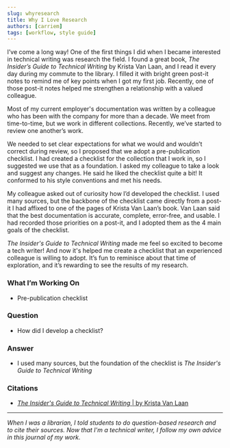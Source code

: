 ```yaml
---
slug: whyresearch
title: Why I Love Research
authors: [carriem]
tags: [workflow, style guide]
---
```


I’ve come a long way! One of the first things I did when I became interested in technical writing was research the field. I found a great book, *The Insider’s Guide to Technical Writing* by Krista Van Laan, and I read it every day during my commute to the library. I filled it with bright green post-it notes to remind me of key points when I got my first job. Recently, one of those post-it notes helped me strengthen a relationship with a valued colleague.

Most of my current employer's documentation was written by a colleague who has been with the company for more than a decade. We meet from time-to-time, but we work in different collections. Recently, we’ve started to review one another’s work.

We needed to set clear expectations for what we would and wouldn’t correct during review, so I proposed that we adopt a pre-publication checklist. I had created a checklist for the collection that I work in, so I suggested we use that as a foundation. I asked my colleague to take a look and suggest any changes. He said he liked the checklist quite a bit! It conformed to his style conventions and met his needs.

My colleague asked out of curiosity how I’d developed the checklist. I used many sources, but the backbone of the checklist came directly from a post-it I had affixed to one of the pages of Krista Van Laan’s book. Van Laan said that the best documentation is accurate, complete, error-free, and usable. I had recorded those priorities on a post-it, and I adopted them as the 4 main goals of the checklist.

*The Insider's Guide to Technical Writing* made me feel so excited to become a tech writer! And now it's helped me create a checklist that an experienced colleague is willing to adopt. It’s fun to reminisce about that time of exploration, and it’s rewarding to see the results of my research.

### What I’m Working On

* Pre-publication checklist

### Question

* How did I develop a checklist?

### Answer

* I used many sources, but the foundation of the checklist is *The Insider's Guide to Technical Writing*

### Citations

* [*The Insider's Guide to Technical Writing* | by Krista Van Laan](https://bookshop.org/p/books/the-insider-s-guide-to-technical-writing-krista-van-laan/18378904?ean=9781937434786)

___

*When I was a librarian, I told students to do question-based research and to cite their sources. Now that I'm a technical writer, I follow my own advice in this journal of my work.*
